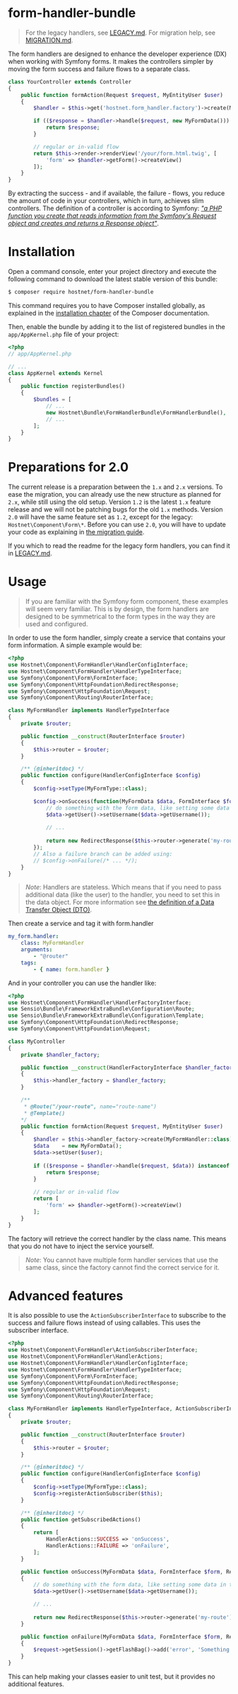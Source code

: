 form-handler-bundle
===================
> For the legacy handlers, see [LEGACY.md](LEGACY.md). For migration help, see [MIGRATION.md](MIGRATION.md).

The form handlers are designed to enhance the developer experience (DX) when working with Symfony forms. It makes the controllers simpler by moving the form success and failure flows to a separate class.

```php
class YourController extends Controller
{
    public function formAction(Request $request, MyEntityUser $user)
    {
        $handler = $this->get('hostnet.form_handler.factory')->create(MyFormHandler::class);

        if (($response = $handler->handle($request, new MyFormData())) instanceof RedirectResponse) {
            return $response;
        }

        // regular or in-valid flow
        return $this->render->renderView('/your/form.html.twig', [
            'form' => $handler->getForm()->createView()
        ]);
    }
}
```

By extracting the success - and if available, the failure - flows, you reduce the amount of code in your controllers, which in turn, achieves slim controllers. The definition of a controller is according to Symfony: _["a PHP function you create that reads information from the Symfony's Request object and creates and returns a Response object"](http://symfony.com/doc/current/controller.html)_. 

# Installation

Open a command console, enter your project directory and execute the
following command to download the latest stable version of this bundle:

```bash
$ composer require hostnet/form-handler-bundle
```

This command requires you to have Composer installed globally, as explained
in the [installation chapter](https://getcomposer.org/doc/00-intro.md)
of the Composer documentation.

Then, enable the bundle by adding it to the list of registered bundles
in the `app/AppKernel.php` file of your project:

```php
<?php
// app/AppKernel.php

// ...
class AppKernel extends Kernel
{
    public function registerBundles()
    {
        $bundles = [
            // ...
            new Hostnet\Bundle\FormHandlerBundle\FormHandlerBundle(),
            // ...
        ];
    }
}
```

# Preparations for 2.0

The current release is a preparation between the `1.x` and `2.x` versions. To ease the migration, you can already use the new structure as planned for `2.x`, while still using the old setup. Version `1.2` is the latest `1.x` feature release and we will not be patching bugs for the old `1.x` methods. Version `2.0` will have the same feature set as `1.2`, except for the legacy: `Hostnet\Component\Form\*`. Before you can use `2.0`, you will have to update your code as explaining in [the migration guide](MIGRATION.md).

If you which to read the readme for the legacy form handlers, you can find it in [LEGACY.md](LEGACY.md).

# Usage
> If you are familiar with the Symfony form component, these examples will seem very familiar. This is by design, the form handlers are designed to be symmetrical to the form types in the way they are used and configured.

In order to use the form handler, simply create a service that contains your form information. A simple example would be:
```php
<?php
use Hostnet\Component\FormHandler\HandlerConfigInterface;
use Hostnet\Component\FormHandler\HandlerTypeInterface;
use Symfony\Component\Form\FormInterface;
use Symfony\Component\HttpFoundation\RedirectResponse;
use Symfony\Component\HttpFoundation\Request;
use Symfony\Component\Routing\RouterInterface;

class MyFormHandler implements HandlerTypeInterface
{
    private $router;

    public function __construct(RouterInterface $router)
    {
        $this->router = $router;
    }

    /** {@inheritdoc} */
    public function configure(HandlerConfigInterface $config)
    {
        $config->setType(MyFormType::class);

        $config->onSuccess(function(MyFormData $data, FormInterface $form, Request $request) {
            // do something with the form data, like setting some data in the user
            $data->getUser()->setUsername($data->getUsername());
    
            // ...
            
            return new RedirectResponse($this->router->generate('my-route'));
        });
        // Also a failure branch can be added using:
        // $config->onFailure(/* ... */);
    }
}
```

>*Note*: Handlers are stateless. Which means that if you need to pass additional data (like the user) to the handler, you need to set this in the data object. For more information see [the definition of a Data Transfer Object (DTO)](https://en.wikipedia.org/wiki/Data_transfer_object).


Then create a service and tag it with form.handler
```yaml
my_form.handler:
    class: MyFormHandler
    arguments:
        - "@router"
    tags:
        - { name: form.handler }
```

And in your controller you can use the handler like:
```php
<?php
use Hostnet\Component\FormHandler\HandlerFactoryInterface;
use Sensio\Bundle\FrameworkExtraBundle\Configuration\Route;
use Sensio\Bundle\FrameworkExtraBundle\Configuration\Template;
use Symfony\Component\HttpFoundation\RedirectResponse;
use Symfony\Component\HttpFoundation\Request;

class MyController
{
    private $handler_factory;

    public function __construct(HandlerFactoryInterface $handler_factory)
    {
        $this->handler_factory = $handler_factory;
    }

    /**
     * @Route("/your-route", name="route-name")
     * @Template()
    */
    public function formAction(Request $request, MyEntityUser $user)
    {
        $handler = $this->handler_factory->create(MyFormHandler::class);
        $data    = new MyFormData();
        $data->setUser($user);
        
        if (($response = $handler->handle($request, $data)) instanceof RedirectResponse) {
            return $response;
        }
        
        // regular or in-valid flow
        return [
            'form' => $handler->getForm()->createView()
        ];
    }
}
```

The factory will retrieve the correct handler by the class name. This means that you do not have to inject the service yourself.

>*Note*: You cannot have multiple form handler services that use the same class, since the factory cannot find the correct service for it.

# Advanced features
It is also possible to use the `ActionSubscriberInterface` to subscribe to the success and failure flows instead of using callables. This uses the subscriber interface.

```php
<?php
use Hostnet\Component\FormHandler\ActionSubscriberInterface;
use Hostnet\Component\FormHandler\HandlerActions;
use Hostnet\Component\FormHandler\HandlerConfigInterface;
use Hostnet\Component\FormHandler\HandlerTypeInterface;
use Symfony\Component\Form\FormInterface;
use Symfony\Component\HttpFoundation\RedirectResponse;
use Symfony\Component\HttpFoundation\Request;
use Symfony\Component\Routing\RouterInterface;

class MyFormHandler implements HandlerTypeInterface, ActionSubscriberInterface
{
    private $router;

    public function __construct(RouterInterface $router)
    {
        $this->router = $router;
    }

    /** {@inheritdoc} */
    public function configure(HandlerConfigInterface $config)
    {
        $config->setType(MyFormType::class);
        $config->registerActionSubscriber($this);
    }

    /** {@inheritdoc} */
    public function getSubscribedActions()
    {
        return [
            HandlerActions::SUCCESS => 'onSuccess',
            HandlerActions::FAILURE => 'onFailure',
        ];
    }

    public function onSuccess(MyFormData $data, FormInterface $form, Request $request)
    {
        // do something with the form data, like setting some data in the user
        $data->getUser()->setUsername($data->getUsername());

        // ...
        
        return new RedirectResponse($this->router->generate('my-route'));
    }

    public function onFailure(MyFormData $data, FormInterface $form, Request $request)
    {
        $request->getSession()->getFlashBag()->add('error', 'Something was wrong');
    }
}
```
This can help making your classes easier to unit test, but it provides no additional features.
